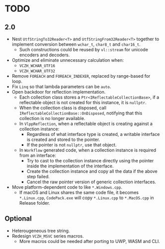 # TODO

## 2.0

- Nest `UtfStringTo32Reader<T>` and `UtfStringFrom32Reader<T>` together to implement conversion between `wchar_t`, `char8_t` and `char16_t`.
  - Such constructions could be reused by `vl::stream` for unicode encoders and decoders.
- Optimize and eliminate unnecessary calculation when:
  - `VCZH_WCHAR_UTF16`
  - `VCZH_WCHAR_UTF32`
- Remove `FOREACH` and `FOREACH_INDEXER`, replaced by range-based for loop.
- Fix `Linq` so that lambda parameters can be `auto`.
- Open backdoor for reflection implementation.
  - Each collection class stores a `Ptr<IReflectableCollectionBase>`, if a reflectable object is not created for this instance, it is `nullptr`.
  - When the collection class is disposed, call `IReflectableCollectionBase::OnDisposed`, notifying that this collection is no longer available.
  - In `VlppReflection`, when a reflectable object is creating against a collection instance:
    - Regardless of what interface type is created, a writable interface is created and stored to the pointer.
    - If the pointer is not `nullptr`, use that object.
  - In `Workflow` generated code, when a collection instance is required from an interface:
    - Try to cast to the collection instance directly using the pointer inside the implementation of the interface.
    - Create the collection instance and copy all the data if the above step failed.
    - Cancel the raw pointer version of generic collection interfaces.
- Move platform-dependent code to like `*.Windows.cpp`.
  - If macOS and Linux shares the same code file, it becomes `*.Linux.cpp`, `CodePack.exe` will copy `*.Linux.cpp` to `*.MacOS.cpp` in Release folder.

## Optional

- Heterougeneous tree string.
- Redesign `VCZH_MSVC` series macros.
  - More macros could be needed after porting to UWP, WASM and CLI.
